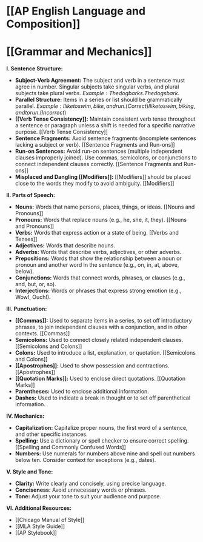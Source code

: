# [[AP English Language and Composition]]
# [[Grammar and Mechanics]]

**I. Sentence Structure:**

* **Subject-Verb Agreement:**  The subject and verb in a sentence must agree in number.  Singular subjects take singular verbs, and plural subjects take plural verbs.  $Example: The dog barks.  The dogs bark.$
* **Parallel Structure:** Items in a series or list should be grammatically parallel.  $Example: I like to swim, bike, and run. (Correct)  I like to swim, biking, and to run. (Incorrect)$
* **[[Verb Tense Consistency]]:** Maintain consistent verb tense throughout a sentence or paragraph unless a shift is needed for a specific narrative purpose. [[Verb Tense Consistency]]
* **Sentence Fragments:** Avoid sentence fragments (incomplete sentences lacking a subject or verb). [[Sentence Fragments and Run-ons]]
* **Run-on Sentences:** Avoid run-on sentences (multiple independent clauses improperly joined).  Use commas, semicolons, or conjunctions to connect independent clauses correctly. [[Sentence Fragments and Run-ons]]
* **Misplaced and Dangling [[Modifiers]]:**  [[Modifiers]] should be placed close to the words they modify to avoid ambiguity. [[Modifiers]]


**II. Parts of Speech:**

* **Nouns:**  Words that name persons, places, things, or ideas. [[Nouns and Pronouns]]
* **Pronouns:** Words that replace nouns (e.g., he, she, it, they). [[Nouns and Pronouns]]
* **Verbs:** Words that express action or a state of being. [[Verbs and Tenses]]
* **Adjectives:** Words that describe nouns.
* **Adverbs:** Words that describe verbs, adjectives, or other adverbs.
* **Prepositions:** Words that show the relationship between a noun or pronoun and another word in the sentence (e.g., on, in, at, above, below).
* **Conjunctions:** Words that connect words, phrases, or clauses (e.g., and, but, or, so).
* **Interjections:** Words or phrases that express strong emotion (e.g., Wow!, Ouch!).


**III. Punctuation:**

* **[[Commas]]:** Used to separate items in a series, to set off introductory phrases, to join independent clauses with a conjunction, and in other contexts. [[Commas]]
* **Semicolons:** Used to connect closely related independent clauses. [[Semicolons and Colons]]
* **Colons:** Used to introduce a list, explanation, or quotation. [[Semicolons and Colons]]
* **[[Apostrophes]]:** Used to show possession and contractions. [[Apostrophes]]
* **[[Quotation Marks]]:** Used to enclose direct quotations. [[Quotation Marks]]
* **Parentheses:** Used to enclose additional information.
* **Dashes:** Used to indicate a break in thought or to set off parenthetical information.


**IV. Mechanics:**

* **Capitalization:**  Capitalize proper nouns, the first word of a sentence, and other specific instances.
* **Spelling:** Use a dictionary or spell checker to ensure correct spelling. [[Spelling and Commonly Confused Words]]
* **Numbers:**  Use numerals for numbers above nine and spell out numbers below ten.  Consider context for exceptions (e.g., dates).


**V. Style and Tone:**

* **Clarity:** Write clearly and concisely, using precise language.
* **Conciseness:** Avoid unnecessary words or phrases.
* **Tone:**  Adjust your tone to suit your audience and purpose.


**VI. Additional Resources:**

* [[Chicago Manual of Style]]
* [[MLA Style Guide]]
* [[AP Stylebook]]


